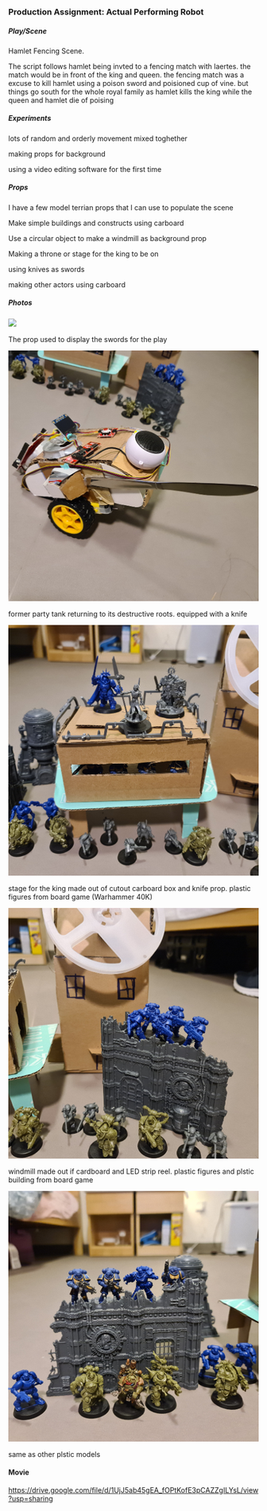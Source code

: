 ### Production Assignment: Actual Performing Robot

##### Play/Scene

Hamlet Fencing Scene.

The script follows hamlet being invted to a fencing match with laertes. the match would be in front of the king and queen. the fencing match was a excuse to kill hamlet using a poison sword and poisioned cup of vine. but things go south for the whole royal family as hamlet kills the king while the queen and hamlet die of poising

##### Experiments

lots of random and orderly movement mixed toghether

making props for background

using a video editing software for the first time

##### Props

I have a few model terrian props that I can use to populate the scene 

Make simple buildings and constructs using carboard

Use a circular object to make a windmill as background prop

Making a throne or stage for the king to be on

using knives as swords

making other actors using carboard
##### Photos

![](pic1.jpg)

The prop used to display the swords for the play

![](pic2.jpg)

former party tank returning to its destructive roots. equipped with a knife

![](pic3.jpg)

stage for the king made out of cutout carboard box and knife prop. plastic figures from board game (Warhammer 40K)

![](pic4.jpg)

windmill made out if cardboard and LED strip reel. plastic figures and plstic building from board game

![](pic5.jpg)

same as other plstic models


#### Movie 

https://drive.google.com/file/d/1UjJ5ab45gEA_fOPtKofE3pCAZZgILYsL/view?usp=sharing
